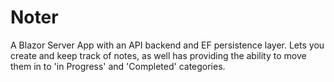 # Noter
A Blazor Server App with an API backend and EF persistence layer. Lets you create and keep track of notes, as well has providing the ability to move them in to 'in Progress' and 'Completed' categories.
